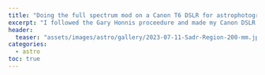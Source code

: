 ```yaml
---
title: "Doing the full spectrum mod on a Canon T6 DSLR for astrophotography"
excerpt: "I followed the Gary Honnis proceedure and made my Canon DSLR sensitive to the full spectrum"
header:
  teaser: "assets/images/astro/gallery/2023-07-11-Sadr-Region-200-mm.jpg"
categories:
  - astro
toc: true
---
```


